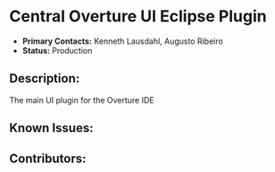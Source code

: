 # Central Overture UI Eclipse Plugin
- **Primary Contacts:**
  Kenneth Lausdahl, Augusto Ribeiro
- **Status:**
  Production
 
## Description:
The main UI plugin for the Overture IDE 


## Known Issues:


## Contributors:


